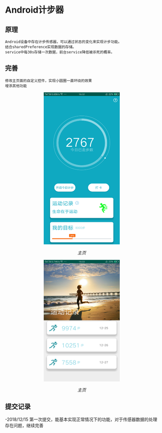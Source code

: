 # Android计步器
 
## 原理
    Android设备中存在计步传感器，可以通过状态的变化来实现计步功能。
    结合sharedPreference实现数据的存储。
    service中每30s存储一次数据，前台service降低被杀死的概率。
    
## 完善
    修改主页面的自定义控件，实现小圆圈一直环绕的效果
    增添其他功能
    
<p align="center">
    <img src="https://github.com/1772084297/Odometer/blob/master/image1.png" alt="Sample"  width="250" height="500">
    <p align="center">
        <em>主页</em>
    </p>
</p>

<p align="center">
    <img src="https://github.com/1772084297/Odometer/blob/master/image2.png" alt="Sample"  width="250" height="400">
    <p align="center">
        <em>主页</em>
    </p>
</p>

## 提交记录
-2018/12/15
    第一次提交，能基本实现正常情况下的功能，对于传感器数据的处理存在问题，继续完善
    
